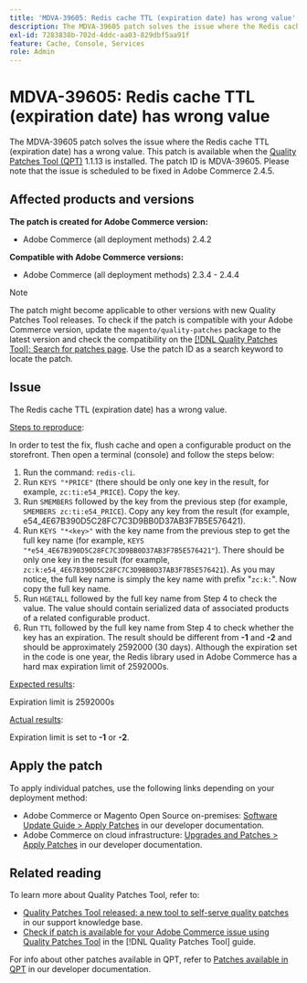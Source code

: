 ```yaml
---
title: 'MDVA-39605: Redis cache TTL (expiration date) has wrong value'
description: The MDVA-39605 patch solves the issue where the Redis cache TTL (expiration date) has a wrong value. This patch is available when the [Quality Patches Tool (QPT)](https://experienceleague.adobe.com/en/docs/commerce-knowledge-base/kb/announcements/commerce-announcements/magento-quality-patches-released-new-tool-to-self-serve-quality-patches) 1.1.13 is installed. The patch ID is MDVA-39605. Please note that the issue is scheduled to be fixed in Adobe Commerce 2.4.5.
exl-id: 7283838b-702d-4ddc-aa03-829dbf5aa91f
feature: Cache, Console, Services
role: Admin
---
```

# MDVA-39605: Redis cache TTL (expiration date) has wrong value

The MDVA-39605 patch solves the issue where the Redis cache TTL (expiration date) has a wrong value. This patch is available when the [Quality Patches Tool (QPT)](https://experienceleague.adobe.com/en/docs/commerce-knowledge-base/kb/announcements/commerce-announcements/magento-quality-patches-released-new-tool-to-self-serve-quality-patches) 1.1.13 is installed. The patch ID is MDVA-39605. Please note that the issue is scheduled to be fixed in Adobe Commerce 2.4.5.

## Affected products and versions

**The patch is created for Adobe Commerce version:**

* Adobe Commerce (all deployment methods) 2.4.2

**Compatible with Adobe Commerce versions:**

* Adobe Commerce (all deployment methods) 2.3.4 - 2.4.4

>[!NOTE]
>
>The patch might become applicable to other versions with new Quality Patches Tool releases. To check if the patch is compatible with your Adobe Commerce version, update the `magento/quality-patches` package to the latest version and check the compatibility on the [[!DNL Quality Patches Tool]: Search for patches page](https://experienceleague.adobe.com/en/docs/commerce-knowledge-base/kb/announcements/commerce-announcements/magento-quality-patches-released-new-tool-to-self-serve-quality-patches). Use the patch ID as a search keyword to locate the patch.

## Issue

The Redis cache TTL (expiration date) has a wrong value.

<u>Steps to reproduce</u>:

In order to test the fix, flush cache and open a configurable product on the storefront. Then open a terminal (console) and follow the steps below:

1. Run the command: `redis-cli`.
1. Run `KEYS "*PRICE"` (there should be only one key in the result, for example, `zc:ti:e54_PRICE`). Copy the key.
1. Run `SMEMBERS` followed by the key from the previous step (for example, `SMEMBERS zc:ti:e54_PRICE`). Copy any key from the result (for example, e54_4E67B390D5C28FC7C3D9BB0D37AB3F7B5E576421).
1. Run `KEYS "*<key>"` with the key name from the previous step to get the full key name (for example, `KEYS "*e54_4E67B390D5C28FC7C3D9BB0D37AB3F7B5E576421"`). There should be only one key in the result (for example, `zc:k:e54_4E67B390D5C28FC7C3D9BB0D37AB3F7B5E576421`). As you may notice, the full key name is simply the key name with prefix "`zc:k:`". Now copy the full key name.
1. Run `HGETALL` followed by the full key name from Step 4 to check the value. The value should contain serialized data of associated products of a related configurable product.
1. Run `TTL` followed by the full key name from Step 4 to check whether the key has an expiration. The result should be different from **-1** and **-2** and should be approximately 2592000 (30 days). Although the expiration set in the code is one year, the Redis library used in Adobe Commerce has a hard max expiration limit of 2592000s.

<u>Expected results</u>:

Expiration limit is 2592000s

<u>Actual results</u>:

Expiration limit is set to **-1** or **-2**.

## Apply the patch

To apply individual patches, use the following links depending on your deployment method:

* Adobe Commerce or Magento Open Source on-premises: [Software Update Guide > Apply Patches](https://devdocs.magento.com/guides/v2.4/comp-mgr/patching/mqp.html) in our developer documentation.
* Adobe Commerce on cloud infrastructure: [Upgrades and Patches > Apply Patches](https://devdocs.magento.com/cloud/project/project-patch.html) in our developer documentation.

## Related reading

To learn more about Quality Patches Tool, refer to:

* [Quality Patches Tool released: a new tool to self-serve quality patches](https://experienceleague.adobe.com/en/docs/commerce-knowledge-base/kb/announcements/commerce-announcements/magento-quality-patches-released-new-tool-to-self-serve-quality-patches) in our support knowledge base.
* [Check if patch is available for your Adobe Commerce issue using Quality Patches Tool](/help/tools/quality-patches-tool/patches-available-in-qpt/check-patch-for-magento-issue-with-magento-quality-patches.md) in the [!DNL Quality Patches Tool] guide.

For info about other patches available in QPT, refer to [Patches available in QPT](https://devdocs.magento.com/quality-patches/tool.html#patch-grid) in our developer documentation.
